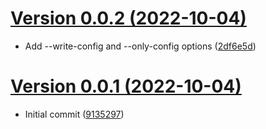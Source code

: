 [Version 0.0.2 (2022-10-04)](https://pypi.org/project/localbin/0.0.2/)
============================

* Add --write-config and --only-config options ([2df6e5d](https://gitlab.com/ktpanda/localbin/-/commit/2df6e5dbcfe25b39a78f8f2986ceb509ad1ec2ca))


[Version 0.0.1 (2022-10-04)](https://pypi.org/project/localbin/0.0.1/)
============================

* Initial commit ([9135297](https://gitlab.com/ktpanda/localbin/-/commit/9135297bcc070c121b752ea266c2690c6f7b338f))
